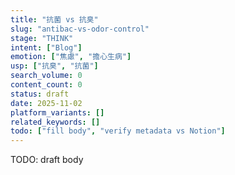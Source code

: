 ```yaml
---
title: "抗菌 vs 抗臭"
slug: "antibac-vs-odor-control"
stage: "THINK"
intent: ["Blog"]
emotion: ["焦慮", "擔心生病"]
usp: ["抗臭", "抗菌"]
search_volume: 0
content_count: 0
status: draft
date: 2025-11-02
platform_variants: []
related_keywords: []
todo: ["fill body", "verify metadata vs Notion"]
---
```


TODO: draft body

